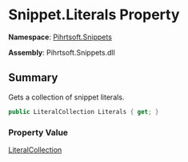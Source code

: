 # Snippet\.Literals Property

**Namespace**: [Pihrtsoft.Snippets](../../README.md)

**Assembly**: Pihrtsoft\.Snippets\.dll

## Summary

Gets a collection of snippet literals\.

```csharp
public LiteralCollection Literals { get; }
```

### Property Value

[LiteralCollection](../../LiteralCollection/README.md)

